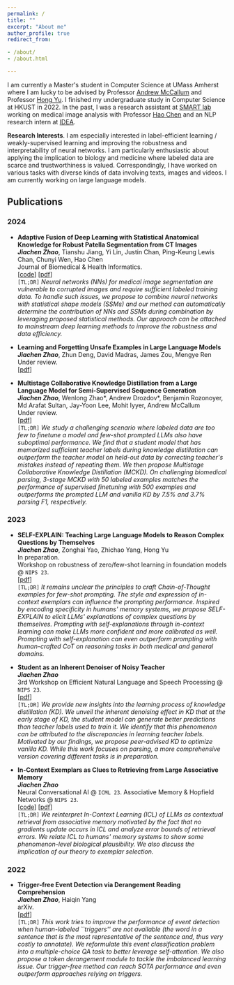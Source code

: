 ```yaml
---
permalink: /
title: ""
excerpt: "About me"
author_profile: true
redirect_from:

- /about/
- /about.html

---
```

I am currently a Master's student in Computer Science at UMass Amherst where I am lucky to be advised by Professor [Andrew McCallum](https://people.cs.umass.edu/~mccallum/) and Professor [Hong Yu](https://www.cics.umass.edu/faculty/directory/hong_yu). I finished my undergraduate study in Computer Science at HKUST in 2022. In the past, I was a research assistant at [SMART lab](https://hkustsmartlab.netlify.app/) working on medical image analysis with Professor [Hao Chen](https://cse.hkust.edu.hk/~jhc/) and an NLP research intern at [IDEA](https://www.idea.edu.cn/en/about-team.html).  

**Research Interests**. I am especially interested in label-efficient learning / weakly-supervised learning and improving the robustness and interpretability of neural networks. I am particularly enthusiastic about applying the implication to biology and medicine where labeled data are scarce and trustworthiness is valued. Correspondingly, I have worked on various tasks with diverse kinds of data involving texts, images and videos. I am currently working on large language models. 



## Publications  
### 2024  
- **Adaptive Fusion of Deep Learning with Statistical Anatomical Knowledge for Robust Patella Segmentation from CT Images**\
**_Jiachen Zhao_**, Tianshu Jiang, Yi Lin, Justin Chan, Ping-Keung Lewis Chan, Chunyi Wen, Hao Chen\
Journal of Biomedical & Health Informatics.  
[[code](https://github.com/andotalao24/PatellaSeg)] [[pdf](https://ieeexplore.ieee.org/abstract/document/10461000)]  
`[TL;DR]` *Neural networks (NNs) for medical image segmentation are vulnerable to corrupted images and require sufficient labeled training data. To handle such issues, we propose to combine neural networks with statistical shape models (SSMs) and our method can automatically determine the contribution of NNs and SSMs during combination by leveraging proposed statistical methods.  Our approach can be attached to mainstream deep learning methods to improve the robustness and data efficiency.*

- **Learning and Forgetting Unsafe Examples in Large Language Models**   
**_Jiachen Zhao_**, Zhun Deng, David Madras, James Zou, Mengye Ren\
Under review.  
[[pdf](https://arxiv.org/pdf/2312.12736.pdf)]


- **Multistage Collaborative Knowledge Distillation from a Large Language Model for Semi-Supervised Sequence Generation**\
**_Jiachen Zhao_**, Wenlong Zhao\*,  Andrew Drozdov\*, Benjamin Rozonoyer, Md Arafat Sultan, Jay-Yoon Lee, Mohit Iyyer, Andrew McCallum\
Under review.      
[[pdf](https://arxiv.org/pdf/2311.08640.pdf)]  
`[TL;DR]` *We study a challenging scenario where labeled data are too few to finetune a model and few-shot prompted LLMs also have suboptimal performance.  We find that a student model that has memorized sufficient teacher labels during knowledge distillation can outperform the teacher model on held-out data by correcting teacher's mistakes instead of repeating them.  We then propose Multistage Collaborative Knowledge Distillation (MCKD). On challenging biomedical parsing, 3-stage MCKD with 50 labeled examples matches the performance of supervised finetuning with 500 examples and outperforms the prompted LLM and vanilla KD by 7.5% and 3.7% parsing F1, respectively.*


### 2023  
- **SELF-EXPLAIN: Teaching Large Language Models to Reason Complex Questions by Themselves**  
**_Jiachen Zhao_**, Zonghai Yao, Zhichao Yang, Hong Yu  
In preparation.  
Workshop on robustness of zero/few-shot learning in foundation models @ `NIPS 23`.  
[[pdf](https://arxiv.org/pdf/2311.06985.pdf)]  
`[TL;DR]` *It remains unclear the principles to craft Chain-of-Thought examples for few-shot prompting. The style and expression of in-context exemplars can influence the prompting performance. Inspired by encoding specificity in humans' memory systems, we propose SELF-EXPLAIN to elicit LLMs' explanations of complex questions by themselves. Prompting with self-explanations through in-context learning can make LLMs more confident and more calibrated as well. Prompting with self-explanation can even outperform prompting with human-crafted CoT on reasoning tasks in both medical and general domains.*

- **Student as an Inherent Denoiser of Noisy Teacher**\
**_Jiachen Zhao_**\
3rd Workshop on Efficient Natural Language and Speech Processing @ `NIPS 23`.   
[[pdf](https://andotalao24.github.io/files/nips23__efficient_nlp_workshop.pdf)]   
`[TL;DR]` *We provide new insights into the learning process of knowledge distillation (KD).
We unveil the inherent denoising effect in KD that at the early stage of KD,
the student model can generate better predictions than teacher labels used to train it.  We identify that this phenomenon can be attributed to the discrepancies in learning teacher labels. Motivated by our findings, we propose peer-advised KD to optimize vanilla KD.  While this work focuses on parsing, a more comprehensive version covering different tasks is in preparation.*  


- **In-Context Exemplars as Clues to Retrieving from Large Associative Memory**\
**_Jiachen Zhao_**\
Neural Conversational AI @ `ICML 23`. Associative Memory & Hopfield Networks @ `NIPS 23`.  
[[code](https://github.com/andotalao24/ICL-as-retrieval-from-associative-memory)] [[pdf](https://arxiv.org/pdf/2311.03498.pdf)]     
`[TL;DR]` *We reinterpret In-Context Learning (ICL) of LLMs as contextual retrieval from associative memory motivated by the fact that no gradients update occurs in ICL and
analyze error bounds of retrieval errors. We relate ICL to humans' memory systems to show some phenomenon-level biological plausibility. We also discuss the implication of our theory to exemplar selection.*

### 2022   
- **Trigger-free Event Detection via Derangement Reading Comprehension**\
**_Jiachen Zhao_**, Haiqin Yang\
arXiv.  
[[pdf](https://arxiv.org/pdf/2208.09659.pdf)]    
`[TL;DR]` *This work tries to improve the performance of event detection when human-labeled ``triggers'' are not available (the word in a sentence that is the most representative of the sentence and, thus very costly to annotate).  We reformulate this event classification problem into a multiple-choice QA task to better leverage self-attention. We also propose a token derangement module to tackle the imbalanced learning issue.  Our trigger-free method can reach SOTA performance and even outperform approaches relying on triggers.*






